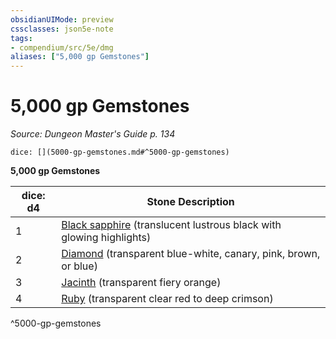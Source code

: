 ```yaml
---
obsidianUIMode: preview
cssclasses: json5e-note
tags:
- compendium/src/5e/dmg
aliases: ["5,000 gp Gemstones"]
---
```

# 5,000 gp Gemstones
*Source: Dungeon Master's Guide p. 134* 

`dice: [](5000-gp-gemstones.md#^5000-gp-gemstones)`

**5,000 gp Gemstones**

| dice: d4 | Stone Description |
|----------|-------------------|
| 1 | [Black sapphire](/2-Mechanics/CLI/items/black-sapphire.md) (translucent lustrous black with glowing highlights) |
| 2 | [Diamond](/2-Mechanics/CLI/items/diamond.md) (transparent blue-white, canary, pink, brown, or blue) |
| 3 | [Jacinth](/2-Mechanics/CLI/items/jacinth.md) (transparent fiery orange) |
| 4 | [Ruby](/2-Mechanics/CLI/items/ruby.md) (transparent clear red to deep crimson) |
^5000-gp-gemstones